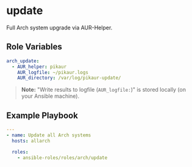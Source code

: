 # update

Full Arch system upgrade via AUR-Helper.

## Role Variables

```yaml
arch_update:
  - AUR_helper: pikaur
    AUR_logfile: ~/pikaur.logs
    AUR_directory: /var/log/pikaur-update/
```

> **Note:**
> "Write results to logfile (`AUR_logfile:`)" is stored locally (on your Ansible
> machine).

## Example Playbook

```yaml
---
- name: Update all Arch systems
  hosts: allarch

  roles:
    - ansible-roles/roles/arch/update
```
